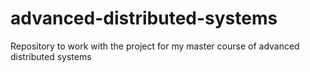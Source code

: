# advanced-distributed-systems
Repository to work with the project for my master course of advanced distributed systems
